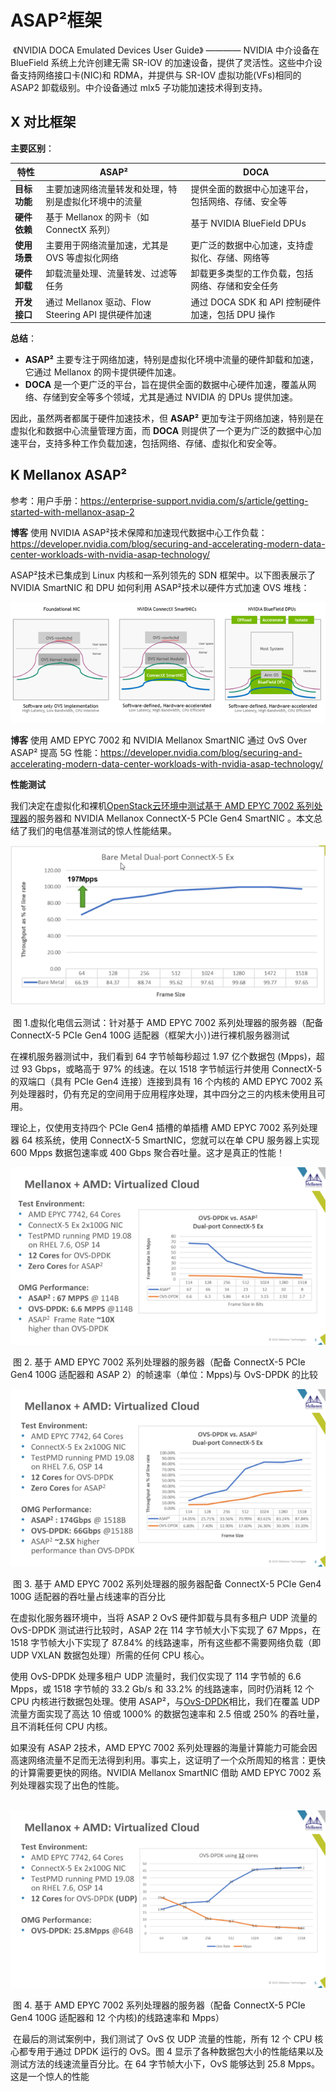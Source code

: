 # ASAP²框架



​		《NVIDIA DOCA Emulated Devices User Guide》 ———— NVIDIA 中介设备在 BlueField 系统上允许创建无需 SR-IOV 的加速设备，提供了灵活性。这些中介设备支持网络接口卡(NIC)和 RDMA，并提供与 SR-IOV 虚拟功能(VFs)相同的 ASAP2 卸载级别。中介设备通过 mlx5 子功能加速技术得到支持。



## X 对比框架

**主要区别**：

| 特性         | **ASAP²**                                            | **DOCA**                                           |
| ------------ | ---------------------------------------------------- | -------------------------------------------------- |
| **目标功能** | 主要加速网络流量转发和处理，特别是虚拟化环境中的流量 | 提供全面的数据中心加速平台，包括网络、存储、安全等 |
| **硬件依赖** | 基于 Mellanox 的网卡（如 ConnectX 系列）             | 基于 NVIDIA BlueField DPUs                         |
| **使用场景** | 主要用于网络流量加速，尤其是 OVS 等虚拟化网络        | 更广泛的数据中心加速，支持虚拟化、存储、网络等     |
| **硬件卸载** | 卸载流量处理、流量转发、过滤等任务                   | 卸载更多类型的工作负载，包括网络、存储和安全任务   |
| **开发接口** | 通过 Mellanox 驱动、Flow Steering API 提供硬件加速   | 通过 DOCA SDK 和 API 控制硬件加速，包括 DPU 操作   |

**总结**：

- **ASAP²** 主要专注于网络加速，特别是虚拟化环境中流量的硬件卸载和加速，它通过 Mellanox 的网卡提供硬件加速。
- **DOCA** 是一个更广泛的平台，旨在提供全面的数据中心硬件加速，覆盖从网络、存储到安全等多个领域，尤其是通过 NVIDIA 的 DPUs 提供加速。

因此，虽然两者都属于硬件加速技术，但 **ASAP²** 更加专注于网络加速，特别是在虚拟化和数据中心流量管理方面，而 **DOCA** 则提供了一个更为广泛的数据中心加速平台，支持多种工作负载加速，包括网络、存储、虚拟化和安全等。





## K Mellanox ASAP²

参考：用户手册：https://enterprise-support.nvidia.com/s/article/getting-started-with-mellanox-asap-2
	

**博客**   使用 NVIDIA ASAP²技术保障和加速现代数据中心工作负载：https://developer.nvidia.com/blog/securing-and-accelerating-modern-data-center-workloads-with-nvidia-asap-technology/

ASAP²技术已集成到 Linux 内核和一系列领先的 SDN 框架中。以下图表展示了 NVIDIA SmartNIC 和 DPU 如何利用 ASAP²技术以硬件方式加速 OVS 堆栈：

<img src="../typora-image/NVIDIA-ASAP-technology-diagram.png" alt="img" style="zoom:150%;" />





**博客**   使用 AMD EPYC 7002 和 NVIDIA Mellanox SmartNIC 通过 OvS Over ASAP² 提高 5G 性能：https://developer.nvidia.com/blog/securing-and-accelerating-modern-data-center-workloads-with-nvidia-asap-technology/



**性能测试**

我们决定在虚拟化和裸机[OpenStack云环境中测试基于 AMD EPYC 7002 系列处理器](https://www.mellanox.com/solutions/cloud/reference_openstack)的服务器和 NVIDIA Mellanox ConnectX-5 PCIe Gen4 SmartNIC 。本文总结了我们的电信基准测试的惊人性能结果。

![配备 ConnectX NIC 的 AMD EPYC 7002 系列处理器在裸机服务器上每秒可提供 1.97 亿个数据包和近线速率。](../typora-image/bare-metal-testing-1-625x318.png)

​    图 1.虚拟化电信云测试：针对基于 AMD EPYC 7002 系列处理器的服务器（配备 ConnectX-5 PCIe Gen4 100G 适配器（框架大小）)进行裸机服务器测试

在裸机服务器测试中，我们看到 64 字节帧每秒超过 1.97 亿个数据包 (Mpps)，超过 93 Gbps，或略高于 97% 的线速。在以 1518 字节帧运行并使用 ConnectX-5 的双端口（具有 PCIe Gen4 连接）连接到具有 16 个内核的 AMD EPYC 7002 系列处理器时，仍有充足的空间用于应用程序处理，其中四分之三的内核未使用且可用。

理论上，仅使用支持四个 PCIe Gen4 插槽的单插槽 AMD EPYC 7002 系列处理器 64 核系统，使用 ConnectX-5 SmartNIC，您就可以在单 CPU 服务器上实现 600 Mpps 数据包速率或 400 Gbps 聚合吞吐量。这才是真正的性能！

![AMD EPYC 7002 系列处理器和 ConnectX 5 使用 ASAP² 可提供比使用 DPDK 高达 10 倍的性能。](../typora-image/frame-rate-1-625x352.png)

​	图    2. 基于 AMD EPYC 7002 系列处理器的服务器（配备 ConnectX-5 PCIe Gen4 100G 适配器和 ASAP 2）的帧速率（单位：Mpps)与 OvS-DPDK 的比较

![AMD EPYC 7002 系列处理器和带有 ASAP² 的 ConnectX 5 可提供比 OVS-DPDK 高达 2.5 倍的性能。](../typora-image/throughput-line-rate-1-625x352.png)

​                 图 3. 基于 AMD EPYC 7002 系列处理器的服务器配备 ConnectX-5 PCIe Gen4 100G 适配器的吞吐量占线速率的百分比

在虚拟化服务器环境中，当将 ASAP 2 OvS 硬件卸载与具有多租户 UDP 流量的 OvS-DPDK 测试进行比较时，ASAP 2在 114 字节帧大小下实现了 67 Mpps，在 1518 字节帧大小下实现了 87.84% 的线路速率，所有这些都不需要网络负载（即 UDP VXLAN 数据包处理）所需的任何 CPU 核心。

使用 OvS-DPDK 处理多租户 UDP 流量时，我们仅实现了 114 字节帧的 6.6 Mpps，或 1518 字节帧的 33.2 Gb/s 和 33.2% 的线路速率，同时仍消耗 12 个 CPU 内核进行数据包处理。使用 ASAP²，与[OvS-DPDK](https://community.mellanox.com/s/article/howto-build-and-run-ovs-dpdk-with-mellanox-pmd)相比，我们在覆盖 UDP 流量方面实现了高达 10 倍或 1000% 的数据包速率和 2.5 倍或 250% 的吞吐量，且不消耗任何 CPU 内核。

如果没有 ASAP 2技术，AMD EPYC 7002 系列处理器的海量计算能力可能会因高速网络流量不足而无法得到利用。事实上，这证明了一个众所周知的格言：更快的计算需要更快的网络。NVIDIA Mellanox SmartNIC 借助 AMD EPYC 7002 系列处理器实现了出色的性能。

​										![AMD EPYC 7002 系列处理器和带有 DPDK 的 ConnectX 5 可为 64 字节数据包提供高达 25.8 Mpps 的速度。](../typora-image/line-rate-and-mpps-1-625x352.png)

​      图 4. 基于 AMD EPYC 7002 系列处理器的服务器（配备 ConnectX-5 PCIe Gen4 100G 适配器和 12 个内核)的线路速率和 Mpps）

​		在最后的测试案例中，我们测试了 OvS 仅 UDP 流量的性能，所有 12 个 CPU 核心都专用于通过 DPDK 运行的 OvS。图 4 显示了各种数据包大小的性能结果以及测试方法的线速流量百分比。在 64 字节帧大小下，OvS 能够达到 25.8 Mpps。这是一个惊人的性能
